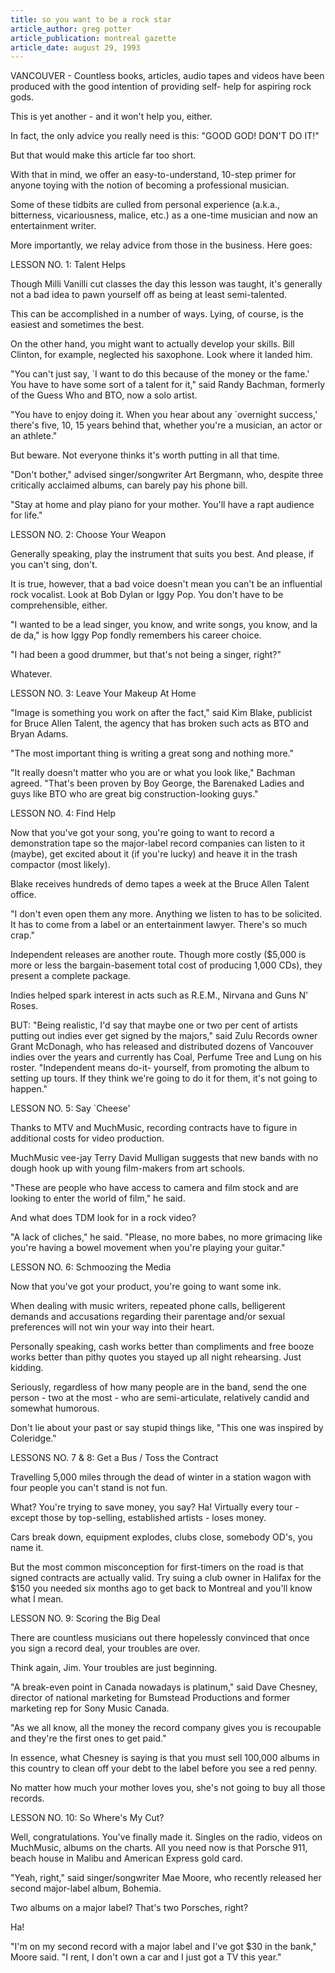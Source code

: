 ```yaml
---
title: so you want to be a rock star
article_author: greg potter
article_publication: montreal gazette
article_date: august 29, 1993
---
```

VANCOUVER - Countless books, articles, audio tapes and videos have been produced with the good intention of providing self- help for aspiring rock gods.  
  
This is yet another - and it won't help you, either.  
  
In fact, the only advice you really need is this: "GOOD GOD! DON'T DO IT!"  
  
But that would make this article far too short.  
  
With that in mind, we offer an easy-to-understand, 10-step primer for anyone toying with the notion of becoming a professional musician.  
  
Some of these tidbits are culled from personal experience (a.k.a., bitterness, vicariousness, malice, etc.) as a one-time musician and now an entertainment writer.  
  
More importantly, we relay advice from those in the business. Here goes:  
  
LESSON NO. 1: Talent Helps  
  
Though Milli Vanilli cut classes the day this lesson was taught, it's generally not a bad idea to pawn yourself off as being at least semi-talented.  
  
This can be accomplished in a number of ways. Lying, of course, is the easiest and sometimes the best.  
  
On the other hand, you might want to actually develop your skills. Bill Clinton, for example, neglected his saxophone. Look where it landed him.  
  
"You can't just say, `I want to do this because of the money or the fame.' You have to have some sort of a talent for it," said Randy Bachman, formerly of the Guess Who and BTO, now a solo artist.  
  
"You have to enjoy doing it. When you hear about any `overnight success,' there's five, 10, 15 years behind that, whether you're a musician, an actor or an athlete."  
  
But beware. Not everyone thinks it's worth putting in all that time.  
  
"Don't bother," advised singer/songwriter Art Bergmann, who, despite three critically acclaimed albums, can barely pay his phone bill.  
  
"Stay at home and play piano for your mother. You'll have a rapt audience for life."  
  
LESSON NO. 2: Choose Your Weapon  
  
Generally speaking, play the instrument that suits you best. And please, if you can't sing, don't.  
  
It is true, however, that a bad voice doesn't mean you can't be an influential rock vocalist. Look at Bob Dylan or Iggy Pop. You don't have to be comprehensible, either.  
  
"I wanted to be a lead singer, you know, and write songs, you know, and la de da," is how Iggy Pop fondly remembers his career choice.  
  
"I had been a good drummer, but that's not being a singer, right?"  
  
Whatever.  
  
LESSON NO. 3: Leave Your Makeup At Home  
  
"Image is something you work on after the fact," said Kim Blake, publicist for Bruce Allen Talent, the agency that has broken such acts as BTO and Bryan Adams.  
  
"The most important thing is writing a great song and nothing more."  
  
"It really doesn't matter who you are or what you look like," Bachman agreed. "That's been proven by Boy George, the Barenaked Ladies and guys like BTO who are great big construction-looking guys."  
  
LESSON NO. 4: Find Help  
  
Now that you've got your song, you're going to want to record a demonstration tape so the major-label record companies can listen to it (maybe), get excited about it (if you're lucky) and heave it in the trash compactor (most likely).  
  
Blake receives hundreds of demo tapes a week at the Bruce Allen Talent office.  
  
"I don't even open them any more. Anything we listen to has to be solicited. It has to come from a label or an entertainment lawyer. There's so much crap."  
  
Independent releases are another route. Though more costly ($5,000 is more or less the bargain-basement total cost of producing 1,000 CDs), they present a complete package.  
  
Indies helped spark interest in acts such as R.E.M., Nirvana and Guns N' Roses.  
  
BUT: "Being realistic, I'd say that maybe one or two per cent of artists putting out indies ever get signed by the majors," said Zulu Records owner Grant McDonagh, who has released and distributed dozens of Vancouver indies over the years and currently has Coal, Perfume Tree and Lung on his roster. "Independent means do-it- yourself, from promoting the album to setting up tours. If they think we're going to do it for them, it's not going to happen."  
  
LESSON NO. 5: Say `Cheese'  
  
Thanks to MTV and MuchMusic, recording contracts have to figure in additional costs for video production.  
  
MuchMusic vee-jay Terry David Mulligan suggests that new bands with no dough hook up with young film-makers from art schools.  
  
"These are people who have access to camera and film stock and are looking to enter the world of film," he said.  
  
And what does TDM look for in a rock video?  
  
"A lack of cliches," he said. "Please, no more babes, no more grimacing like you're having a bowel movement when you're playing your guitar."  
  
LESSON NO. 6: Schmoozing the Media  
  
Now that you've got your product, you're going to want some ink.  
  
When dealing with music writers, repeated phone calls, belligerent demands and accusations regarding their parentage and/or sexual preferences will not win your way into their heart.  
  
Personally speaking, cash works better than compliments and free booze works better than pithy quotes you stayed up all night rehearsing. Just kidding.  
  
Seriously, regardless of how many people are in the band, send the one person - two at the most - who are semi-articulate, relatively candid and somewhat humorous.  
  
Don't lie about your past or say stupid things like, "This one was inspired by Coleridge."  
  
LESSONS NO. 7 &amp; 8: Get a Bus / Toss the Contract  
  
Travelling 5,000 miles through the dead of winter in a station wagon with four people you can't stand is not fun.  
  
What? You're trying to save money, you say? Ha! Virtually every tour - except those by top-selling, established artists - loses money.  
  
Cars break down, equipment explodes, clubs close, somebody OD's, you name it.  
  
But the most common misconception for first-timers on the road is that signed contracts are actually valid. Try suing a club owner in Halifax for the $150 you needed six months ago to get back to Montreal and you'll know what I mean.  
  
LESSON NO. 9: Scoring the Big Deal  
  
There are countless musicians out there hopelessly convinced that once you sign a record deal, your troubles are over.  
  
Think again, Jim. Your troubles are just beginning.  
  
"A break-even point in Canada nowadays is platinum," said Dave Chesney, director of national marketing for Bumstead Productions and former marketing rep for Sony Music Canada.  
  
"As we all know, all the money the record company gives you is recoupable and they're the first ones to get paid."  
  
In essence, what Chesney is saying is that you must sell 100,000 albums in this country to clean off your debt to the label before you see a red penny.  
  
No matter how much your mother loves you, she's not going to buy all those records.  
  
LESSON NO. 10: So Where's My Cut?  
  
Well, congratulations. You've finally made it. Singles on the radio, videos on MuchMusic, albums on the charts. All you need now is that Porsche 911, beach house in Malibu and American Express gold card.  
  
"Yeah, right," said singer/songwriter Mae Moore, who recently released her second major-label album, Bohemia.  
  
Two albums on a major label? That's two Porsches, right?  
  
Ha!  
  
"I'm on my second record with a major label and I've got $30 in the bank," Moore said. "I rent, I don't own a car and I just got a TV this year."  
